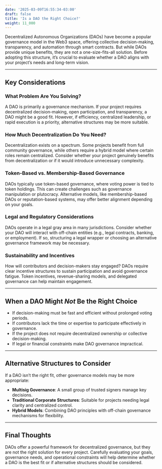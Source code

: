 ```yaml
---
date: '2025-03-09T16:55:34-03:00'
draft: false
title: 'Is a DAO the Right Choice?'
weight: 11_000
---
```


Decentralized Autonomous Organizations (DAOs) have become a popular governance model in the Web3 space, offering collective decision-making, transparency, and automation through smart contracts. But while DAOs provide unique benefits, they are not a one-size-fits-all solution. Before adopting this structure, it’s crucial to evaluate whether a DAO aligns with your project’s needs and long-term vision.  

---

## Key Considerations  

### **What Problem Are You Solving?**  
A DAO is primarily a governance mechanism. If your project requires decentralized decision-making, open participation, and transparency, a DAO might be a good fit. However, if efficiency, centralized leadership, or rapid execution is a priority, alternative structures may be more suitable.  

### **How Much Decentralization Do You Need?**  
Decentralization exists on a spectrum. Some projects benefit from full community governance, while others require a hybrid model where certain roles remain centralized. Consider whether your project genuinely benefits from decentralization or if it would introduce unnecessary complexity.  

### **Token-Based vs. Membership-Based Governance**  
DAOs typically use token-based governance, where voting power is tied to token holdings. This can create challenges such as governance manipulation or plutocracy. Alternative models, like membership-based DAOs or reputation-based systems, may offer better alignment depending on your goals.  

### **Legal and Regulatory Considerations**  
DAOs operate in a legal gray area in many jurisdictions. Consider whether your DAO will interact with off-chain entities (e.g., legal contracts, banking, or employment). If so, structuring a legal wrapper or choosing an alternative governance framework may be necessary.  

### **Sustainability and Incentives**  
How will contributors and decision-makers stay engaged? DAOs require clear incentive structures to sustain participation and avoid governance fatigue. Token incentives, revenue-sharing models, and delegated governance can help maintain engagement.  

---

## When a DAO Might *Not* Be the Right Choice  
- If decision-making must be fast and efficient without prolonged voting periods.  
- If contributors lack the time or expertise to participate effectively in governance.  
- If the project does not require decentralized ownership or collective decision-making.  
- If legal or financial constraints make DAO governance impractical.  

---

## Alternative Structures to Consider  
If a DAO isn’t the right fit, other governance models may be more appropriate:  
- **Multisig Governance**: A small group of trusted signers manage key decisions.  
- **Traditional Corporate Structures**: Suitable for projects needing legal clarity and centralized control.  
- **Hybrid Models**: Combining DAO principles with off-chain governance mechanisms for flexibility.  

---

## Final Thoughts  
DAOs offer a powerful framework for decentralized governance, but they are not the right solution for every project. Carefully evaluating your goals, governance needs, and operational constraints will help determine whether a DAO is the best fit or if alternative structures should be considered.  


